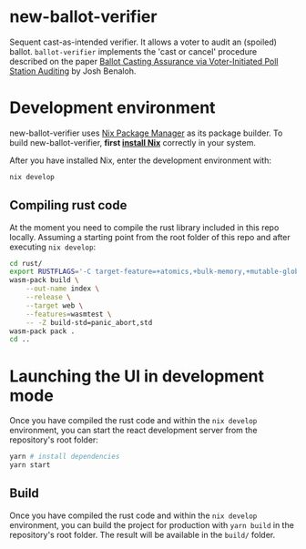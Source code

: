 # new-ballot-verifier

Sequent cast-as-intended verifier. It allows a voter to audit an (spoiled) ballot. `ballot-verifier` implements the 'cast or cancel' procedure described on the paper [Ballot Casting Assurance via Voter-Initiated Poll Station Auditing](https://www.usenix.org/legacy/event/evt07/tech/full_papers/benaloh/benaloh.pdf) by Josh Benaloh.

# Development environment

new-ballot-verifier uses [Nix Package Manager] as its package builder. To build
new-ballot-verifier, **first [install Nix]** correctly in your system.

After you have installed Nix, enter the development environment with:

```bash
nix develop
```

## Compiling rust code

At the moment you need to compile the rust library included in this repo
locally. Assuming a starting point from the root folder of this repo and after
executing `nix develop`:

```bash
cd rust/
export RUSTFLAGS='-C target-feature=+atomics,+bulk-memory,+mutable-globals'
wasm-pack build \
    --out-name index \
    --release \
    --target web \
    --features=wasmtest \
    -- -Z build-std=panic_abort,std
wasm-pack pack .
cd ..
```

# Launching the UI in development mode

Once you have compiled the rust code and within the `nix develop` environment,
you can start the react development server from the repository's root folder:

```bash
yarn # install dependencies
yarn start
```

## Build

Once you have compiled the rust code and within the `nix develop` environment,
you can build the project for production with `yarn build` in the repository's
root folder. The result will be available in the `build/` folder.


[Nix Package Manager]: https://nixos.org/
[install Nix]: https://nixos.org/
